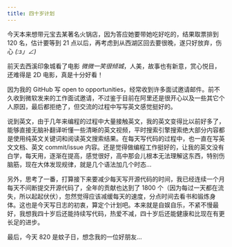 ```yaml
---
title: 四十岁计划
---
```


今天本来想带元宝去某著名火锅店，因为答应她要带她吃好吃的，结果取票排到 120 名，估计要等到 21 点以后，再考虑到从西湖区回去要很晚，遂只好放弃，伤心 _(:з」∠)_

前天去西溪印象城看了电影 _微微一笑很倾城_，人美，故事也有新意，赏心悦目，还难得是 2D 电影，真是十分好看！

因为我的 GitHub 写 open to opportunities，经常收到许多面试邀请邮件。前不久收到微软发来的工作面试邀请，不过鉴于目前在阿里还是很开心以及一些其它个人原因，最后都拒绝了，但交流的过程中写写英文感觉挺好的。

说到英文，由于几年来编程的过程中大量接触英文，我的英文变得比以前好多了，能够直接无脑补翻译听懂一些清晰的英文视频，平时搜索引擎搜索绝大部分内容都是使用纯英文关键词和阅读英文搜索结果。在每天写代码的过程中，也一直在写英文文档、英文 commit/issue 内容。还是觉得做编程工作挺好的，让我的英文没有白学，每天用，逐渐在提高，感觉很好，高中那会儿根本无法理解这东西，特别伤脑筋，现在大体发现规律，就是几个语法加几个时态...

另外，思考了一番，打算接下来要减少每天写开源代码的时间，我已经连续一个月每天不间断提交开源代码了，全年的贡献也达到了 1800 个（因为每过一天都在流失，所以起起伏伏），忽然觉得应该减缓每天的速度，分点时间去看书和锻炼身体。这也是今天写日志的初衷，算定个计划吧。本来就是自娱自乐，不紧不慢最好，我想我四十岁后还能持续写代码，热爱不减，四十岁后还能健康和比现在有更长足的进步。

最后，今天 820 是蚊子日，想念我的一位好朋友...
